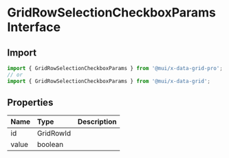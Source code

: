 # GridRowSelectionCheckboxParams Interface

<p class="description"></p>

## Import

```js
import { GridRowSelectionCheckboxParams } from '@mui/x-data-grid-pro';
// or
import { GridRowSelectionCheckboxParams } from '@mui/x-data-grid';
```

## Properties

| Name                                 | Type                                     | Description |
| :----------------------------------- | :--------------------------------------- | :---------- |
| <span class="prop-name">id</span>    | <span class="prop-type">GridRowId</span> |             |
| <span class="prop-name">value</span> | <span class="prop-type">boolean</span>   |             |
